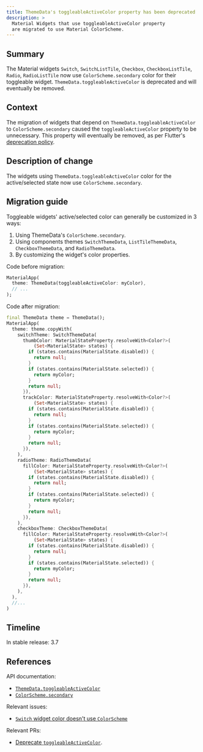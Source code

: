 ```yaml
---
title: ThemeData's toggleableActiveColor property has been deprecated
description: >
  Material Widgets that use toggleableActiveColor property
  are migrated to use Material ColorScheme.
---
```


## Summary

The Material widgets `Switch`, `SwitchListTile`, `Checkbox`,
`CheckboxListTile`, `Radio`, `RadioListTile` now use
`ColorScheme.secondary` color for their toggleable widget.
`ThemeData.toggleableActiveColor` is deprecated and will eventually be removed.

## Context

The migration of widgets that depend on `ThemeData.toggleableActiveColor`
to `ColorScheme.secondary` caused  the `toggleableActiveColor` property
to be unnecessary. This property will eventually be removed, as per Flutter's
[deprecation policy]({{site.url}}/resources/compatibility#deprecation-policy).

## Description of change

The widgets using `ThemeData.toggleableActiveColor` color for the
active/selected state now use `ColorScheme.secondary`.

## Migration guide

Toggleable widgets' active/selected color can generally be customized in 3 ways:

1. Using ThemeData's `ColorScheme.secondary`.
2. Using components themes `SwitchThemeData`, `ListTileThemeData`,
   `CheckboxThemeData`, and `RadioThemeData`.
3. By customizing the widget's color properties.

Code before migration:

```dart
MaterialApp(
  theme: ThemeData(toggleableActiveColor: myColor),
  // ...
);
```

Code after migration:

```dart
final ThemeData theme = ThemeData();
MaterialApp(
  theme: theme.copyWith(
    switchTheme: SwitchThemeData(
      thumbColor: MaterialStateProperty.resolveWith<Color?>(
          (Set<MaterialState> states) {
        if (states.contains(MaterialState.disabled)) {
          return null;
        }
        if (states.contains(MaterialState.selected)) {
          return myColor;
        }
        return null;
      }),
      trackColor: MaterialStateProperty.resolveWith<Color?>(
          (Set<MaterialState> states) {
        if (states.contains(MaterialState.disabled)) {
          return null;
        }
        if (states.contains(MaterialState.selected)) {
          return myColor;
        }
        return null;
      }),
    ),
    radioTheme: RadioThemeData(
      fillColor: MaterialStateProperty.resolveWith<Color?>(
          (Set<MaterialState> states) {
        if (states.contains(MaterialState.disabled)) {
          return null;
        }
        if (states.contains(MaterialState.selected)) {
          return myColor;
        }
        return null;
      }),
    ),
    checkboxTheme: CheckboxThemeData(
      fillColor: MaterialStateProperty.resolveWith<Color?>(
          (Set<MaterialState> states) {
        if (states.contains(MaterialState.disabled)) {
          return null;
        }
        if (states.contains(MaterialState.selected)) {
          return myColor;
        }
        return null;
      }),
    ),
  ),
  //...
)
```

## Timeline

In stable release: 3.7

## References

API documentation:

* [`ThemeData.toggleableActiveColor`][]
* [`ColorScheme.secondary`][]

Relevant issues:

* [`Switch` widget color doesn't use `ColorScheme`][]

Relevant PRs:

* [Deprecate `toggleableActiveColor`][].

[`ThemeData.toggleableActiveColor`]: {{site.api}}/flutter/material/ThemeData/toggleableActiveColor.html
[`ColorScheme.secondary`]: {{site.api}}/flutter/material/ColorScheme/secondary.html
[`Switch` widget color doesn't use `ColorScheme`]: {{site.repo.flutter}}/issues/93709
[Deprecate `toggleableActiveColor`]: {{site.repo.flutter}}/pull/97972
